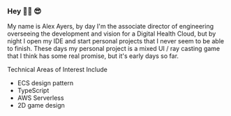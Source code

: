 ### Hey 👋🏻 😎

My name is Alex Ayers, by day I'm the associate director of engineering overseeing the development and vision for a Digital Health Cloud, but by night I open my IDE and start personal projects that I never seem to be able to finish. These days my personal project is a mixed UI / ray casting game that I think has some real promise, but it's early days so far.

Technical Areas of Interest Include 

- ECS design pattern
- TypeScript
- AWS Serverless
- 2D game design
